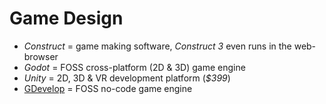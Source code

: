 # Game Design

* _Construct_ = game making software, _Construct 3_ even runs in the web-browser
* _Godot_ = FOSS cross-platform (2D & 3D) game engine
* _Unity_ = 2D, 3D & VR development platform (_$399_)
* [GDevelop](https://gdevelop.io) = FOSS no-code game engine
